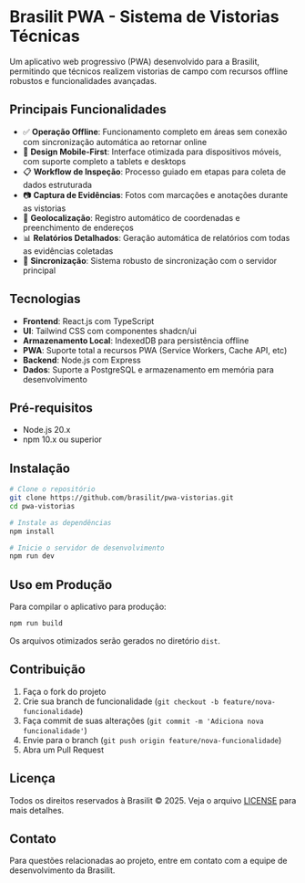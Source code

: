 # Brasilit PWA - Sistema de Vistorias Técnicas

Um aplicativo web progressivo (PWA) desenvolvido para a Brasilit, permitindo que técnicos realizem vistorias de campo com recursos offline robustos e funcionalidades avançadas.

## Principais Funcionalidades

- ✅ **Operação Offline**: Funcionamento completo em áreas sem conexão com sincronização automática ao retornar online
- 📱 **Design Mobile-First**: Interface otimizada para dispositivos móveis, com suporte completo a tablets e desktops
- 📋 **Workflow de Inspeção**: Processo guiado em etapas para coleta de dados estruturada
- 📷 **Captura de Evidências**: Fotos com marcações e anotações durante as vistorias
- 📍 **Geolocalização**: Registro automático de coordenadas e preenchimento de endereços
- 📊 **Relatórios Detalhados**: Geração automática de relatórios com todas as evidências coletadas
- 🔄 **Sincronização**: Sistema robusto de sincronização com o servidor principal

## Tecnologias

- **Frontend**: React.js com TypeScript
- **UI**: Tailwind CSS com componentes shadcn/ui
- **Armazenamento Local**: IndexedDB para persistência offline
- **PWA**: Suporte total a recursos PWA (Service Workers, Cache API, etc)
- **Backend**: Node.js com Express
- **Dados**: Suporte a PostgreSQL e armazenamento em memória para desenvolvimento

## Pré-requisitos

- Node.js 20.x
- npm 10.x ou superior

## Instalação

```bash
# Clone o repositório
git clone https://github.com/brasilit/pwa-vistorias.git
cd pwa-vistorias

# Instale as dependências
npm install

# Inicie o servidor de desenvolvimento
npm run dev
```

## Uso em Produção

Para compilar o aplicativo para produção:

```bash
npm run build
```

Os arquivos otimizados serão gerados no diretório `dist`.

## Contribuição

1. Faça o fork do projeto
2. Crie sua branch de funcionalidade (`git checkout -b feature/nova-funcionalidade`)
3. Faça commit de suas alterações (`git commit -m 'Adiciona nova funcionalidade'`)
4. Envie para o branch (`git push origin feature/nova-funcionalidade`)
5. Abra um Pull Request

## Licença

Todos os direitos reservados à Brasilit © 2025. Veja o arquivo [LICENSE](LICENSE) para mais detalhes.

## Contato

Para questões relacionadas ao projeto, entre em contato com a equipe de desenvolvimento da Brasilit.